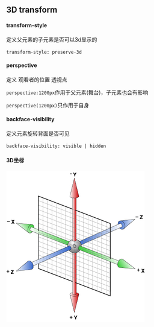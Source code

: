 ## 3D transform

#### transform-style

定义父元素的子元素是否可以3d显示的 

`transform-style: preserve-3d`

#### perspective

定义 观看者的位置 透视点

`perspective:1200px`作用于父元素(舞台)，子元素也会有影响

`perspective(1200px)`只作用于自身

#### backface-visibility

定义元素旋转背面是否可见

`backface-visibility: visible | hidden`

#### 3D坐标

![](../images/3d-img.png)